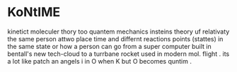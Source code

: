# KoNtIME
kinetict moleculer thory too quantem mechanics
insteins theory uf relativaty the same person attwo place time and differnt reactions points (stattes) in the same state or how a person can go from a super 
computer built in bentall's new tech-cloud to a turrbane rocket used in modern mol. flight . its a lot like patch an angels i in O when K 
but O becomes quntim .
